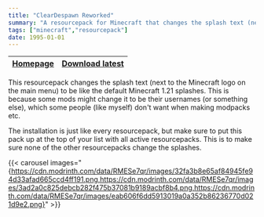 ```yaml
---
title: "ClearDespawn Reworked"
summary: "A resourcepack for Minecraft that changes the splash text (next to the Minecraft logo on the main menu) to be like the default Minecraft 1.21 splashes. This is because some mods might change it, which some people don't want when making modpack."
tags: ["minecraft","resourcepack"]
date: 1995-01-01
---
```


| [Homepage](https://modrinth.com/resourcepack/default-splashes) | [Download latest](https://modrinth.com/resourcepack/default-splashes/version/latest) |
|---|---|

This resourcepack changes the splash text (next to the Minecraft logo on the main menu) to be like the default Minecraft 1.21 splashes. This is because some mods might change it to be their usernames (or something else), which some people (like myself) don't want when making modpacks etc.

The installation is just like every resourcepack, but make sure to put this pack up at the top of your list with all active resourcepacks. This is to make sure none of the other resourcepacks change the splashes.

{{< carousel images="{https://cdn.modrinth.com/data/RMESe7qr/images/32fa3b8e65af84945fe94d33afad665ccd4ff191.png,https://cdn.modrinth.com/data/RMESe7qr/images/3ad2a0c825debcb282f475b37081b9189acbf8b4.png,https://cdn.modrinth.com/data/RMESe7qr/images/eab606f6dd5913019a0a352b86236770d021d9e2.png}" >}}
